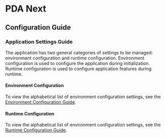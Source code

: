 # PDA Next

## Configuration Guide

### Application Settings Guide

The application has two general categories of settings to be managed: environment configuration and
runtime configuration. Environment configuration is used to configure the application during initialization.
Runtime configuration is used to configure application features during runtime.

#### Environment Configuration

To view the alphabetical list of environment configuration settings, see the
[Environment Configuration Guide](https://github.com/PowerDNS-Admin/pda-next/blob/main/docs/wiki/configuration/settings/environment-settings.md).

#### Runtime Configuration

To view the alphabetical list of environment configuration settings, see the
[Runtime Configuration Guide](https://github.com/PowerDNS-Admin/pda-next/blob/main/docs/wiki/configuration/settings/runtime-settings.md).
